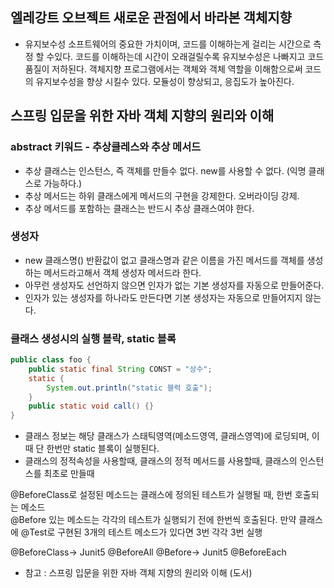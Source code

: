 ## 엘레강트 오브젝트 새로운 관점에서 바라본 객체지향

 - 유지보수성
소프트웨어의 중요한 가치이며, 코드를 이해하는게 걸리는 시간으로 측정 할 수있다.
코드를 이해하는데 시간이 오래걸릴수록 유지보수성은 나빠지고 코드 품질이 저하된다.
객체지향 프로그램에서는 객체와 객체 역할을 이해함으로써 코드의 유지보수성을 향상 시킬수 있다.
모듈성이 향상되고, 응집도가 높아진다.



## 스프링 입문을 위한 자바 객체 지향의 원리와 이해
 ### abstract 키워드 - 추상클레스와 추상 메서드
 - 추상 클래스는 인스턴스, 즉 객체를 만들수 없다. new를 사용할 수 없다. (익명 클래스로 가능하다.)
 - 추상 메서드는 하위 클래스에게 메서드의 구현을 강제한다. 오버라이딩 강제.
 - 추상 메서드를 포함하는 클래스는 반드시 추상 클래스여야 한다.

### 생성자
 - new 클래스명() 반환값이 없고 클래스명과 같은 이름을 가진 메서드를 객체를 생성하는 메서드라고해서 객체 생성자 메서드라 한다.
 - 아무런 생성자도 선언하지 않으면 인자가 없는 기본 생성자를 자동으로 만들어준다.
 - 인자가 있는 생성자를 하나라도 만든다면 기본 생성자는 자동으로 만들어지지 않는다.

### 클래스 생성시의 실행 블락, static 블록
```java
public class foo {
    public static final String CONST = "상수";
    static {
        System.out.println("static 블럭 호출");
    }
    public static void call() {}
}
```
 - 클래스 정보는 해당 클래스가 스태틱영역(메소드영역, 클래스영역)에 로딩되며, 이때 단 한번만 static 블록이 실행된다.
 - 클래스의 정적속성을 사용할때, 클래스의 정적 메서드를 사용할때, 클래스의 인스턴스를 최초로 만들때


@BeforeClass로 설정된 메소드는 클래스에 정의된 테스트가 실행될 때, 한번 호출되는 메소드  
@Before 있는 메소드는 각각의 테스트가 실행되기 전에 한번씩 호출된다. 만약 클래스에 @Test로 구현된 3개의 테스트 메소드가 있다면 3번 각각 3번 실행

@BeforeClass-> Junit5 @BeforeAll
@Before-> Junit5 @BeforeEach


- 참고 : 스프링 입문을 위한 자바 객체 지향의 원리와 이해 (도서)